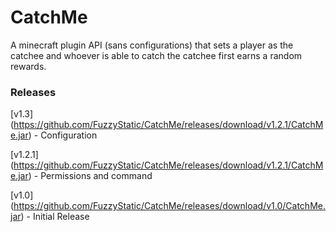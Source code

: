 # CatchMe

A minecraft plugin API (sans configurations) that sets a player as the catchee and whoever is able to catch the catchee first earns a random rewards.


### Releases

[v1.3] (https://github.com/FuzzyStatic/CatchMe/releases/download/v1.2.1/CatchMe.jar) - Configuration

[v1.2.1] (https://github.com/FuzzyStatic/CatchMe/releases/download/v1.2.1/CatchMe.jar) - Permissions and command

[v1.0] (https://github.com/FuzzyStatic/CatchMe/releases/download/v1.0/CatchMe.jar) - Initial Release
